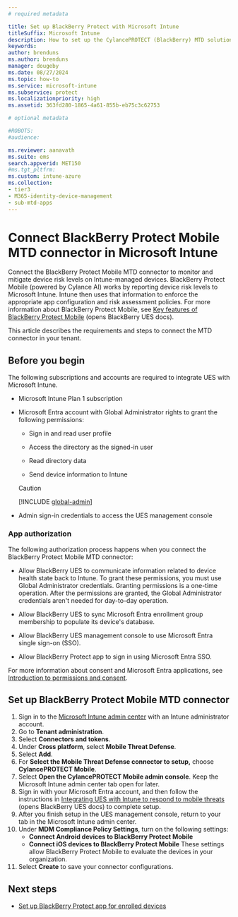 ```yaml
---
# required metadata

title: Set up BlackBerry Protect with Microsoft Intune
titleSuffix: Microsoft Intune
description: How to set up the CylancePROTECT (BlackBerry) MTD solution with Microsoft Intune to control mobile device access to your corporate resources.
keywords:
author: brenduns
ms.author: brenduns
manager: dougeby
ms.date: 08/27/2024
ms.topic: how-to
ms.service: microsoft-intune
ms.subservice: protect
ms.localizationpriority: high
ms.assetid: 363fd280-1865-4a61-855b-eb75c3c62753

# optional metadata

#ROBOTS:
#audience:

ms.reviewer: aanavath
ms.suite: ems
search.appverid: MET150
#ms.tgt_pltfrm:
ms.custom: intune-azure
ms.collection:
- tier3
- M365-identity-device-management
- sub-mtd-apps
---
```


# Connect BlackBerry Protect Mobile MTD connector in Microsoft Intune

Connect the BlackBerry Protect Mobile MTD connector to monitor and mitigate device risk levels on Intune-managed devices. BlackBerry Protect Mobile (powered by Cylance AI) works by reporting device risk levels to Microsoft Intune. Intune then uses that information to enforce the appropriate app configuration and risk assessment policies. For more information about BlackBerry Protect Mobile, see [Key features of BlackBerry Protect Mobile](https://docs.blackberry.com/en/unified-endpoint-security/blackberry-ues/how-do-i/integrate-ces-with-mdm) (opens BlackBerry UES docs).

This article describes the requirements and steps to connect the MTD connector in your tenant.

## Before you begin

The following subscriptions and accounts are required to integrate UES with Microsoft Intune.

- Microsoft Intune Plan 1 subscription

- Microsoft Entra account with Global Administrator rights to grant the following permissions:

  - Sign in and read user profile

  - Access the directory as the signed-in user

  - Read directory data

  - Send device information to Intune

  > [!CAUTION]
  > [!INCLUDE [global-admin](../includes/global-admin.md)]

- Admin sign-in credentials to access the UES management console

### App authorization

The following authorization process happens when you connect the BlackBerry Protect Mobile MTD connector:

- Allow BlackBerry UES to communicate information related to device health state back to Intune. To grant these permissions, you must use Global Administrator credentials. Granting permissions is a one-time operation. After the permissions are granted, the Global Administrator credentials aren't needed for day-to-day operation.

- Allow BlackBerry UES to sync Microsoft Entra enrollment group membership to populate its device's database.

- Allow BlackBerry UES management console to use Microsoft Entra single sign-on (SSO).

- Allow BlackBerry Protect app to sign in using Microsoft Entra SSO.

For more information about consent and Microsoft Entra applications, see [Introduction to permissions and consent](/azure/active-directory/develop/v2-permissions-and-consent).

## Set up BlackBerry Protect Mobile MTD connector

1. Sign in to the [Microsoft Intune admin center](https://go.microsoft.com/fwlink/?linkid=2109431) with an Intune administrator account.
2. Go to **Tenant administration**.
3. Select **Connectors and tokens**.
4. Under **Cross platform**, select **Mobile Threat Defense**.
5. Select **Add**.
6. For **Select the Mobile Threat Defense connector to setup,** choose **CylancePROTECT Mobile**.
7. Select **Open the CylancePROTECT Mobile admin console**. Keep the Microsoft Intune admin center tab open for later.
8. Sign in with your Microsoft Entra account, and then follow the instructions in [Integrating UES with Intune to respond to mobile threats](https://docs.blackberry.com/en/unified-endpoint-security/blackberry-ues/setup/setup/Setting-up-BlackBerry-Protect/Integrating-EMM-to-respond-to-mobile-threats) (opens BlackBerry UES docs) to complete setup.
9. After you finish setup in the UES management console, return to your tab in the Microsoft Intune admin center.
10. Under **MDM Compliance Policy Settings**, turn on the following settings:
    - **Connect Android devices to BlackBerry Protect Mobile**
    - **Connect iOS devices to BlackBerry Protect Mobile**
    These settings allow BlackBerry Protect Mobile to evaluate the devices in your organization.
11. Select **Create** to save your connector configurations.

## Next steps

- [Set up BlackBerry Protect app for enrolled devices](mtd-apps-ios-app-configuration-policy-add-assign.md)

